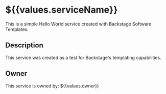 # ${{values.serviceName}}

This is a simple Hello World service created with Backstage Software Templates.

## Description

This service was created as a test for Backstage's templating capabilities.

## Owner

This service is owned by: ${{values.owner}}